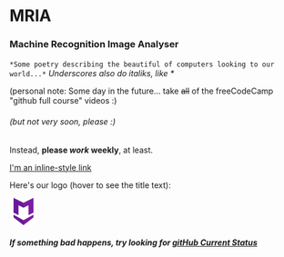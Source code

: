 # MRIA
### Machine Recognition Image Analyser
`*Some poetry describing the beautiful of computers looking to our world...*`
_Underscores also do italiks, like *_





(personal note: Some day in the future... take ~~all~~ of the freeCodeCamp "github full course" videos :)
###### (but not very soon, please :)

Instead, **please _work_ weekly**, at least.

[I'm an inline-style link](https://www.google.com)

Here's our logo (hover to see the title text):

![](https://github.com/adam-p/markdown-here/raw/master/src/common/images/icon48.png)

##### If something bad happens, try looking for [gitHub Current Status](https://www.githubstatus.com/)
